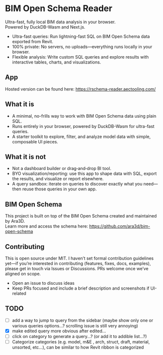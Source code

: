 # BIM Open Schema Reader

Ultra-fast, fully local BIM data analysis in your browser.  
Powered by DuckDB-Wasm and Next.js.

- Ultra-fast queries: Run lightning-fast SQL on BIM Open Schema data exported from Revit.
- 100% private: No servers, no uploads—everything runs locally in your browser.
- Flexible analysis: Write custom SQL queries and explore results with interactive tables, charts, and visualizations.

## App

Hosted version can be found here: https://rschema-reader.aectooling.com/

## What it is

- A minimal, no-frills way to work with BIM Open Schema data using plain SQL.
- Runs entirely in your browser, powered by DuckDB-Wasm for ultra-fast queries.
- A starter toolkit to explore, filter, and analyze model data with simple, composable UI pieces.

## What it is not

- Not a dashboard builder or drag‑and‑drop BI tool.
- BYO visualization/reporting: use this app to shape data with SQL, export the results, and visualize or report elsewhere.
- A query sandbox: iterate on queries to discover exactly what you need—then reuse those queries in your own app.

## BIM Open Schema

This project is built on top of the BIM Open Schema created and maintained by Ara3D.  
Learn more and access the schema here: https://github.com/ara3d/bim-open-schema

## Contributing

This is open source under MIT. I haven’t set formal contribution guidelines yet—if you’re interested in contributing (features, fixes, docs, examples), please get in touch via Issues or Discussions. PRs welcome once we’ve aligned on scope.

- Open an issue to discuss ideas
- Keep PRs focused and include a brief description and screenshots if UI-related

## TODO

- [ ] add a way to jump to query from the sidebar (maybe show only one or various
      queries options...? scrolling issue is still very annoying)
- [x] make edited query more obvious after edited...
- [ ] click on category to generate a query...? (or add it to addible list...?)
- [ ] Categorize categories (e.g. model, m&E , arch, struct, draft, material, unsorted, etc...), can be similar to how Revit ribbon is categorized
